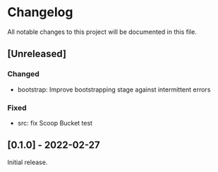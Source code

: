Changelog
=========

All notable changes to this project will be documented in this file.

[Unreleased]
--------------------

### Changed

- bootstrap: Improve bootstrapping stage against intermittent errors

### Fixed

- src: fix Scoop Bucket test

[0.1.0] - 2022-02-27
--------------------

Initial release.
